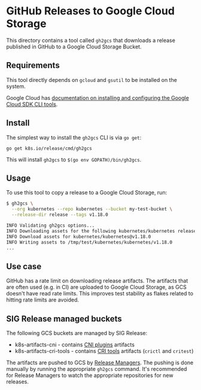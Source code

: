 # GitHub Releases to Google Cloud Storage

This directory contains a tool called `gh2gcs` that downloads a release published in GitHub to a Google Cloud Storage Bucket.

## Requirements

This tool directly depends on `gcloud` and `gsutil` to be installed on the system.

Google Cloud has [documentation on installing and configuring the Google Cloud SDK CLI tools](https://cloud.google.com/sdk/docs/quickstarts).

## Install

The simplest way to install the `gh2gcs` CLI is via `go get`:

```console
go get k8s.io/release/cmd/gh2gcs
```

This will install `gh2gcs` to `$(go env GOPATH)/bin/gh2gcs`.

## Usage

To use this tool to copy a release to a Google Cloud Storage, run:

```bash
$ gh2gcs \
  --org kubernetes --repo kubernetes --bucket my-test-bucket \
  --release-dir release --tags v1.18.0

INFO Validating gh2gcs options...
INFO Downloading assets for the following kubernetes/kubernetes release tags: v1.18.0
INFO Download assets for kubernetes/kubernetes@v1.18.0
INFO Writing assets to /tmp/test/kubernetes/kubernetes/v1.18.0
...

```

## Use case

GitHub has a rate limit on downloading release artifacts. The artifacts that are often used (e.g. in CI) are uploaded to Google Cloud Storage, as GCS doesn't have read rate limits. This improves test stability as flakes related to hitting rate limits are avoided.

## SIG Release managed buckets

The following GCS buckets are managed by SIG Release:

- k8s-artifacts-cni - contains [CNI plugins](https://github.com/containernetworking/plugins) artifacts
- k8s-artifacts-cri-tools - contains [CRI tools](https://github.com/kubernetes-sigs/cri-tools) artifacts (`crictl` and `critest`)

The artifacts are pushed to GCS by
[Release Managers](https://k8s.io/releases/release-managers/). The pushing is
done manually by running the appropriate `gh2gcs` command. It's recommended for
Release Managers to watch the appropriate repositories for new releases.
